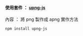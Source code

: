 #### 使用套件 ： [upng-js](https://www.npmjs.com/package/upng-js)    

內容 ： 將 png 製作成 apng 實作方法

```npm install upng-js ```


